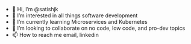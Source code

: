 - 👋 Hi, I’m @satishjk
- 👀 I’m interested in all things software development
- 🌱 I’m currently learning Microservices and Kubernetes
- 💞️ I’m looking to collaborate on no code, low code, and pro-dev topics 
- 📫 How to reach me email, linkedin

<!---
satishjk/satishjk is a ✨ special ✨ repository because its `README.md` (this file) appears on your GitHub profile.
You can click the Preview link to take a look at your changes.
--->

